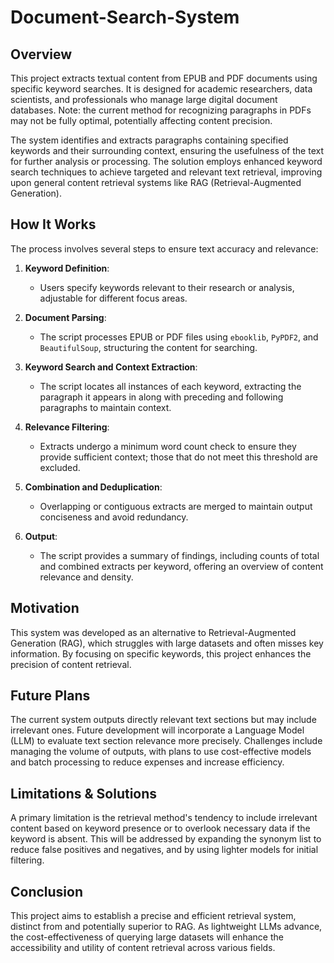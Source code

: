 # Document-Search-System

## Overview

This project extracts textual content from EPUB and PDF documents using specific keyword searches. It is designed for academic researchers, data scientists, and professionals who manage large digital document databases. Note: the current method for recognizing paragraphs in PDFs may not be fully optimal, potentially affecting content precision.

The system identifies and extracts paragraphs containing specified keywords and their surrounding context, ensuring the usefulness of the text for further analysis or processing. The solution employs enhanced keyword search techniques to achieve targeted and relevant text retrieval, improving upon general content retrieval systems like RAG (Retrieval-Augmented Generation).

## How It Works

The process involves several steps to ensure text accuracy and relevance:

1. **Keyword Definition**:
   - Users specify keywords relevant to their research or analysis, adjustable for different focus areas.

2. **Document Parsing**:
   - The script processes EPUB or PDF files using `ebooklib`, `PyPDF2`, and `BeautifulSoup`, structuring the content for searching.

3. **Keyword Search and Context Extraction**:
   - The script locates all instances of each keyword, extracting the paragraph it appears in along with preceding and following paragraphs to maintain context.

4. **Relevance Filtering**:
   - Extracts undergo a minimum word count check to ensure they provide sufficient context; those that do not meet this threshold are excluded.

5. **Combination and Deduplication**:
   - Overlapping or contiguous extracts are merged to maintain output conciseness and avoid redundancy.

6. **Output**:
   - The script provides a summary of findings, including counts of total and combined extracts per keyword, offering an overview of content relevance and density.

## Motivation

This system was developed as an alternative to Retrieval-Augmented Generation (RAG), which struggles with large datasets and often misses key information. By focusing on specific keywords, this project enhances the precision of content retrieval.

## Future Plans

The current system outputs directly relevant text sections but may include irrelevant ones. Future development will incorporate a Language Model (LLM) to evaluate text section relevance more precisely. Challenges include managing the volume of outputs, with plans to use cost-effective models and batch processing to reduce expenses and increase efficiency.

## Limitations & Solutions

A primary limitation is the retrieval method's tendency to include irrelevant content based on keyword presence or to overlook necessary data if the keyword is absent. This will be addressed by expanding the synonym list to reduce false positives and negatives, and by using lighter models for initial filtering.

## Conclusion

This project aims to establish a precise and efficient retrieval system, distinct from and potentially superior to RAG. As lightweight LLMs advance, the cost-effectiveness of querying large datasets will enhance the accessibility and utility of content retrieval across various fields.
